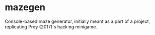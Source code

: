 # mazegen
Console-based maze generator, initially meant as a part of a project, replicating Prey (2017)'s hacking minigame.

